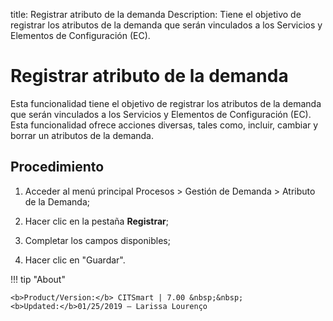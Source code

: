 title:  Registrar atributo de la demanda 
Description: Tiene el objetivo de registrar los atributos de la demanda que serán vinculados a los Servicios y Elementos de Configuración (EC). 
# Registrar atributo de la demanda

Esta funcionalidad tiene el objetivo de registrar los atributos de la demanda que serán vinculados a los Servicios y Elementos de Configuración (EC).
Esta funcionalidad ofrece acciones diversas, tales como, incluir, cambiar y borrar un atributos de la demanda.

Procedimiento
-------------

1.  Acceder al menú principal Procesos \> Gestión de Demanda \> Atributo de
    la Demanda;

2.  Hacer clic en la pestaña **Registrar**;

3.  Completar los campos disponibles;

4.  Hacer clic en "Guardar".

!!! tip "About"

    <b>Product/Version:</b> CITSmart | 7.00 &nbsp;&nbsp;
    <b>Updated:</b>01/25/2019 – Larissa Lourenço
